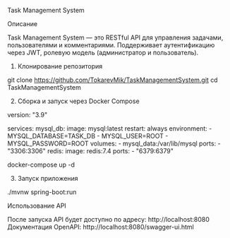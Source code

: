 Task Management System

Описание

Task Management System — это RESTful API для управления задачами, пользователями и комментариями. 
Поддерживает аутентификацию через JWT, ролевую модель (администратор и пользователь).

1. Клонирование репозитория

git clone https://github.com/TokarevMik/TaskManagementSystem.git
cd TaskManagementSystem

2. Сборка и запуск через Docker Compose

version: "3.9"

services:
  mysql_db:
    image: mysql:latest
    restart: always
    environment:
      - MYSQL_DATABASE=TASK_DB
      - MYSQL_USER=ROOT
      - MYSQL_PASSWORD=ROOT
    volumes:
      - mysql_data:/var/lib/mysql
    ports:
      - "3306:3306"
  redis:
    image: redis:7.4
    ports:
      - "6379:6379"

docker-compose up -d

3. Запуск приложения

./mvnw spring-boot:run

Использование API

После запуска API будет доступно по адресу: http://localhost:8080
Документация OpenAPI: http://localhost:8080/swagger-ui.html



